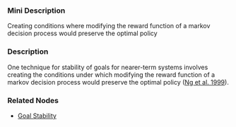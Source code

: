 ### Mini Description

Creating conditions where modifying the reward function of a markov decision process would preserve the optimal policy

### Description

One technique for stability of goals for nearer-term systems involves creating the conditions under which modifying the reward function of a markov decision process would preserve the optimal policy ([Ng et al. 1999](http://www.robotics.stanford.edu/~ang/papers/shaping-icml99.pdf)).

### Related Nodes

- [Goal Stability](/Value_Alignment/Foundations/Consistent_Decision_Making/Goal_Stability/Goal_Stability.md)
